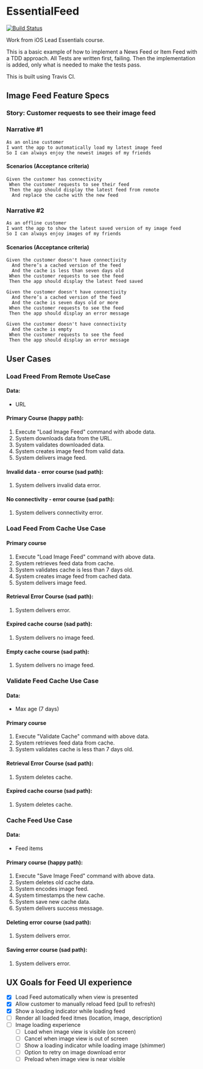 # EssentialFeed

[![Build Status](https://app.travis-ci.com/Christophorus3/EssentialFeed.svg?branch=master)](https://app.travis-ci.com/Christophorus3/EssentialFeed)

Work from iOS Lead Essentials course.

This is a basic example of how to implement a News Feed or Item Feed with a TDD approach. All Tests are written first, failing. Then the implementation is added, only what is needed to make the tests pass.

This is built using Travis CI.


## Image Feed Feature Specs

### Story: Customer requests to see their image feed

### Narrative #1

```
As an online customer
I want the app to automatically load my latest image feed
So I can always enjoy the newest images of my friends
```

#### Scenarios (Acceptance criteria)

```
Given the customer has connectivity
 When the customer requests to see their feed
 Then the app should display the latest feed from remote
  And replace the cache with the new feed
```

### Narrative #2

```
As an offline customer
I want the app to show the latest saved version of my image feed
So I can always enjoy images of my friends
```

#### Scenarios (Acceptance criteria)

```
Given the customer doesn't have connectivity
  And there’s a cached version of the feed
  And the cache is less than seven days old
 When the customer requests to see the feed
 Then the app should display the latest feed saved

Given the customer doesn't have connectivity
  And there’s a cached version of the feed
  And the cache is seven days old or more
 When the customer requests to see the feed
 Then the app should display an error message

Given the customer doesn't have connectivity
  And the cache is empty
 When the customer requests to see the feed
 Then the app should display an error message
```

## User Cases

### Load Freed From Remote UseCase

#### Data:
- URL

#### Primary Course (happy path):
1. Execute "Load Image Feed" command with abode data.
2. System downloads data from the URL.
3. System validates downloaded data.
4. System creates image feed from valid data.
5. System delivers image feed.

#### Invalid data - error course (sad path):
1. System delivers invalid data error.

#### No connectivity - error course (sad path):
1. System delivers connectivity error.

### Load Feed From Cache Use Case

#### Primary course
1. Execute "Load Image Feed" command with above data.
2. System retrieves feed data from cache.
3. System validates cache is less than 7 days old.
4. System creates image feed from cached data.
5. System delivers image feed.

#### Retrieval Error Course (sad path):
1. System delivers error.

#### Expired cache course (sad path):
1. System delivers no image feed.

#### Empty cache course (sad path):
1. System delivers no image feed.

### Validate Feed Cache Use Case

#### Data:
- Max age (7 days)

#### Primary course
1. Execute "Validate Cache" command with above data.
2. System retrieves feed data from cache.
3. System validates cache is less than 7 days old.


#### Retrieval Error Course (sad path):
1. System deletes cache.

#### Expired cache course (sad path):
1. System deletes cache.

### Cache Feed Use Case

#### Data:
* Feed items

#### Primary course (happy path):
1. Execute "Save Image Feed" command with above data.
2. System deletes old cache data.
3. System encodes image feed.
4. System timestamps the new cache.
5. System save new cache data.
6. System delivers success message.

#### Deleting error course (sad path):
1. System delivers error.

#### Saving error course (sad path):
1. System delivers error.

## UX Goals for Feed UI experience
- [x] Load Feed automatically when view is presented
- [x] Allow customer to manually reload feed (pull to refresh)
- [x] Show a loading indicator while loading feed
- [ ] Render all loaded feed itmes (location, image, description)
- [ ] Image loading experience
	- [ ] Load when image view is visible (on screen)
	- [ ] Cancel when image view is out of screen
	- [ ] Show a loading indicator while loading image (shimmer)
	- [ ] Option to retry on image download error
	- [ ] Preload when image view is near visible